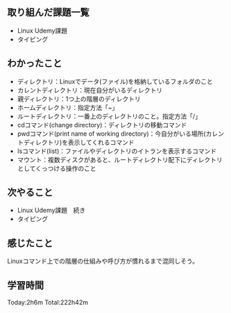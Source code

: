 ## 取り組んだ課題一覧
 - Linux Udemy課題
 - タイピング
## わかったこと
 - ディレクトリ：Linuxでデータ(ファイル)を格納しているフォルダのこと
 - カレントディレクトリ：現在自分がいるディレクトリ
 - 親ディレクトリ：1つ上の階層のディレクトリ
 - ホームディレクトリ：指定方法「~」
 - ルートディレクトリ：一番上のディレクトリのこと。指定方法「/」
 - cdコマンド(change directory)：ディレクトリの移動コマンド
 - pwdコマンド(print name of working directory)：今自分がいる場所(カレントディレクトリ)を表示してくれるコマンド
 - lsコマンド(list)：ファイルやディレクトリのイトランを表示するコマンド
 - マウント：複数ディスクがあると、ルートディレクトリ配下にディレクトリとしてくっつける操作のこと
## 次やること
 - Linux Udemy課題　続き
 - タイピング
## 感じたこと
Linuxコマンド上での階層の仕組みや呼び方が慣れるまで混同しそう。
## 学習時間
Today:2h6m  Total:222h42m